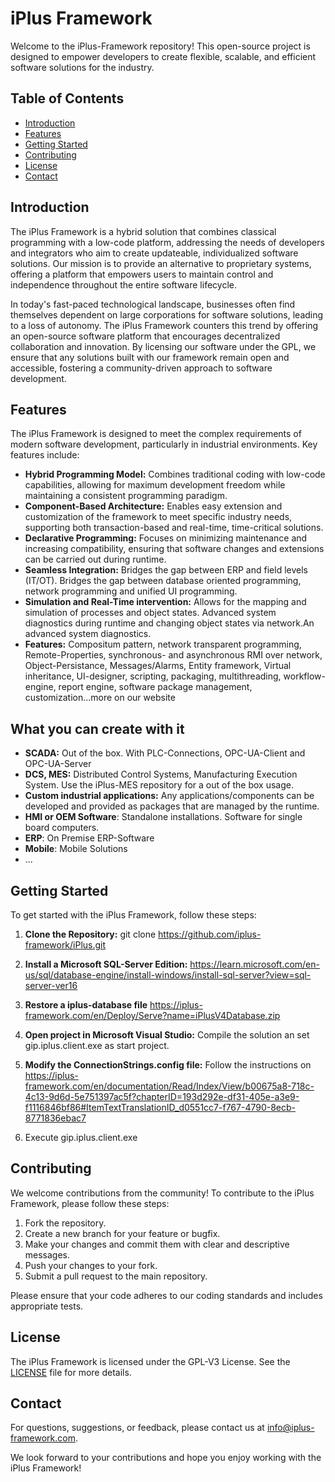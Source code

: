 # iPlus Framework

Welcome to the iPlus-Framework repository! This open-source project is designed to empower developers to create flexible, scalable, and efficient software solutions for the industry.

## Table of Contents

- [Introduction](#introduction)
- [Features](#features)
- [Getting Started](#getting-started)
- [Contributing](#contributing)
- [License](#license)
- [Contact](#contact)

## Introduction

The iPlus Framework is a hybrid solution that combines classical programming with a low-code platform, addressing the needs of developers and integrators who aim to create updateable, individualized software solutions. Our mission is to provide an alternative to proprietary systems, offering a platform that empowers users to maintain control and independence throughout the entire software lifecycle.

In today's fast-paced technological landscape, businesses often find themselves dependent on large corporations for software solutions, leading to a loss of autonomy. The iPlus Framework counters this trend by offering an open-source software platform that encourages decentralized collaboration and innovation. By licensing our software under the GPL, we ensure that any solutions built with our framework remain open and accessible, fostering a community-driven approach to software development.

## Features

The iPlus Framework is designed to meet the complex requirements of modern software development, particularly in industrial environments. Key features include:

- **Hybrid Programming Model:** Combines traditional coding with low-code capabilities, allowing for maximum development freedom while maintaining a consistent programming paradigm.
- **Component-Based Architecture:** Enables easy extension and customization of the framework to meet specific industry needs, supporting both transaction-based and real-time, time-critical solutions.
- **Declarative Programming:** Focuses on minimizing maintenance and increasing compatibility, ensuring that software changes and extensions can be carried out during runtime.
- **Seamless Integration:** Bridges the gap between ERP and field levels (IT/OT). Bridges the gap between database oriented programming, network programming and unified UI programming.
- **Simulation and Real-Time intervention:** Allows for the mapping and simulation of processes and object states. Advanced system diagnostics during runtime and changing object states via network.An advanced system diagnostics. 
- **Features:** Compositum pattern, network transparent programming, Remote-Properties, synchronous- and asynchronous RMI over network, Object-Persistance, Messages/Alarms, Entity framework, Virtual inheritance, UI-designer, scripting, packaging, multithreading, workflow-engine, report engine, software package management, customization...more on our website

## What you can create with it
- **SCADA:** Out of the box. With PLC-Connections, OPC-UA-Client and OPC-UA-Server
- **DCS, MES:** Distributed Control Systems, Manufacturing Execution System. Use the iPlus-MES repository for a out of the box usage.
- **Custom industrial applications:** Any applications/components can be developed and provided as packages that are managed by the runtime.
- **HMI or OEM Software**: Standalone installations. Software for single board computers.
- **ERP**: On Premise ERP-Software
- **Mobile**: Mobile Solutions
- ...

## Getting Started

To get started with the iPlus Framework, follow these steps:

1. **Clone the Repository:**
git clone https://github.com/iplus-framework/iPlus.git

2. **Install a Microsoft SQL-Server Edition:**
https://learn.microsoft.com/en-us/sql/database-engine/install-windows/install-sql-server?view=sql-server-ver16

3. **Restore a iplus-database file**
https://iplus-framework.com/en/Deploy/Serve?name=iPlusV4Database.zip

4. **Open project in Microsoft Visual Studio:**
Compile the solution an set gip.iplus.client.exe as start project.

5. **Modify the ConnectionStrings.config file:**
Follow the instructions on https://iplus-framework.com/en/documentation/Read/Index/View/b00675a8-718c-4c13-9d6d-5e751397ac5f?chapterID=193d292e-df31-405e-a3e9-f1116846bf86#ItemTextTranslationID_d0551cc7-f767-4790-8ecb-8771836ebac7

6. Execute gip.iplus.client.exe


## Contributing

We welcome contributions from the community! To contribute to the iPlus Framework, please follow these steps:

1. Fork the repository.
2. Create a new branch for your feature or bugfix.
3. Make your changes and commit them with clear and descriptive messages.
4. Push your changes to your fork.
5. Submit a pull request to the main repository.

Please ensure that your code adheres to our coding standards and includes appropriate tests.

## License

The iPlus Framework is licensed under the GPL-V3 License. See the [LICENSE](LICENSE) file for more details.

## Contact

For questions, suggestions, or feedback, please contact us at [info@iplus-framework.com](mailto:info@iplus-framework.com).

We look forward to your contributions and hope you enjoy working with the iPlus Framework!
